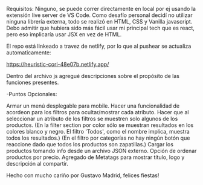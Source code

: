Requisitos: Ninguno, se puede correr directamente en local por ej usando la extensión live server de VS Code.
Como desafío personal decidí no utilizar ninguna librería externa, todo se realizó en HTML, CSS y Vanilla javascript. Debo admitir que hubiera sido más fácil usar mi principal tech que es react, pero eso implicaría usar JSX en vez de HTML.

El repo está linkeado a travez de netlify, por lo que al pushear se actualiza automaticamente:

https://heuristic-cori-48e07b.netlify.app/

Dentro del archivo js agregué descripciones sobre el propósito de las funciones presentes.

-Puntos Opcionales:

Armar un menú desplegable para mobile.
Hacer una funcionalidad de acordeon para los filtros para ocultar/mostrar cada atributo.
Hacer que al seleccionar un atributo de los filtros se muestren solo algunos de los productos.
(En la filter section por color sólo se muestran resultados en los colores blanco y negro. El filtro 'Todos', como el nombre implica, muestra todos los resultados.)
(En el filtro por categorías no hay ningún botón que reaccione dado que todos los productos son zapatillas.)
Cargar los productos tomando info desde un archivo JSON externo.
Opción de ordenar productos por precio.
Agregado de Metatags para mostrar título, logo y descripción al compartir.

Hecho con mucho cariño por Gustavo Madrid, felices fiestas!
